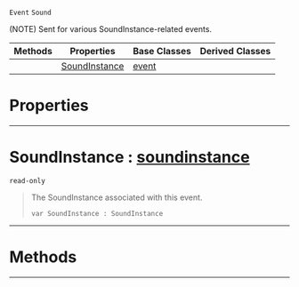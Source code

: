  `Event` `Sound`



(NOTE) Sent for various SoundInstance-related events.

|Methods|Properties|Base Classes|Derived Classes|
|---|---|---|---|
| |[ SoundInstance](https://github.com/zeroengineteam/ZeroDocs/code_reference/class_reference/soundinstanceevent.markdown#soundinstance-zero-engin)|[event](https://github.com/zeroengineteam/ZeroDocs/code_reference/class_reference/event.markdown)| |


 #  Properties


---  
 #  SoundInstance : [soundinstance](https://github.com/zeroengineteam/ZeroDocs/code_reference/class_reference/soundinstance.markdown)

 `read-only`

> The SoundInstance associated with this event.
> ``` lang=cpp, name=Zilch
> var SoundInstance : SoundInstance


---  
 #  Methods


---  
 

 